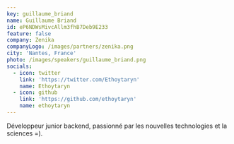 ```yaml
---
key: guillaume_briand
name: Guillaume Briand
id: eP6NDWsMivcAllm3fhB7Deb9E233
feature: false
company: Zenika
companyLogo: /images/partners/zenika.png
city: 'Nantes, France'
photo: /images/speakers/guillaume_briand.png
socials:
  - icon: twitter
    link: 'https://twitter.com/Ethoytaryn'
    name: Ethoytaryn
  - icon: github
    link: 'https://github.com/ethoytaryn'
    name: ethoytaryn
---
```

Développeur junior backend, passionné par les nouvelles technologies et la sciences =).